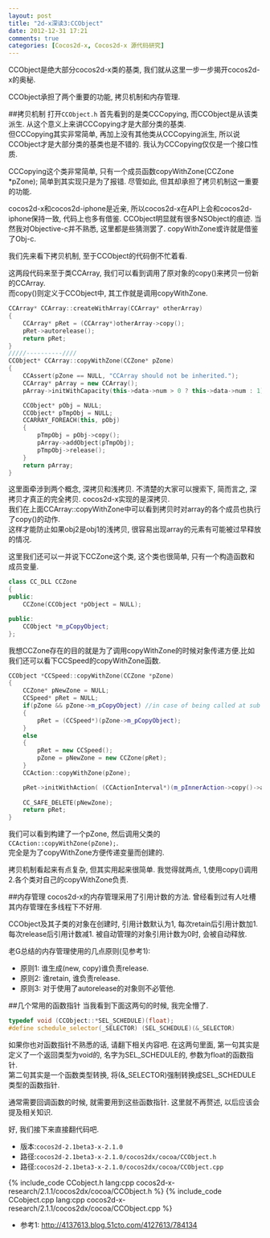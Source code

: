 ```yaml
---
layout: post
title: "2d-x深读3:CCObject"
date: 2012-12-31 17:21
comments: true
categories: [Cocos2d-x, Cocos2d-x 源代码研究]
---
```


CCObject是绝大部分cocos2d-x类的基类, 我们就从这里一步一步揭开cocos2d-x的奥秘.   

CCObject承担了两个重要的功能, 拷贝机制和内存管理.    

##拷贝机制
打开`CCObject.h` 首先看到的是类CCCopying, 而CCObject是从该类派生. 从这个意义上来讲CCCopying才是大部分类的基类.   
但CCCopying其实非常简单, 再加上没有其他类从CCCopying派生, 所以说CCObject才是大部分类的基类也是不错的. 我认为CCCopying仅仅是一个接口性质.   

CCCopying这个类非常简单, 只有一个成员函数copyWithZone(CCZone \*pZone); 简单到其实现只是为了报错. 尽管如此, 但其却承担了拷贝机制这一重要的功能.   

cocos2d-x和cocos2d-iphone是近亲, 所以cocos2d-x在API上会和cocos2d-iphone保持一致, 代码上也多有借鉴. CCObject明显就有很多NSObject的痕迹.
当然我对Objective-c并不熟悉, 这里都是些猜测罢了. copyWithZone或许就是借鉴了Obj-c.   

我们先来看下拷贝机制, 至于CCObject的代码倒不忙着看.   

<!--more-->
这两段代码来至于类CCArray, 我们可以看到调用了原对象的copy()来拷贝一份新的CCArray.  
而copy()则定义于CCObject中, 其工作就是调用copyWithZone.  

``` cpp CCArray
CCArray* CCArray::createWithArray(CCArray* otherArray)
{
    CCArray* pRet = (CCArray*)otherArray->copy();
    pRet->autorelease();
    return pRet;
}
/////----------////
CCObject* CCArray::copyWithZone(CCZone* pZone)
{
    CCAssert(pZone == NULL, "CCArray should not be inherited.");
    CCArray* pArray = new CCArray();
    pArray->initWithCapacity(this->data->num > 0 ? this->data->num : 1);

    CCObject* pObj = NULL;
    CCObject* pTmpObj = NULL;
    CCARRAY_FOREACH(this, pObj)
    {
        pTmpObj = pObj->copy();
        pArray->addObject(pTmpObj);
        pTmpObj->release();
    }
    return pArray;
}
```
这里面牵涉到两个概念, 深拷贝和浅拷贝. 不清楚的大家可以搜索下, 简而言之, 深拷贝才真正的完全拷贝. cocos2d-x实现的是深拷贝.   
我们在上面CCArray::copyWithZone中可以看到拷贝时对array的各个成员也执行了copy()的动作.   
这样才能防止如果obj2是obj1的浅拷贝, 很容易出现array的元素有可能被过早释放的情况.   

这里我们还可以一并说下CCZone这个类, 这个类也很简单, 只有一个构造函数和成员变量.   
``` cpp CCZone
class CC_DLL CCZone
{
public:
    CCZone(CCObject *pObject = NULL);

public:
    CCObject *m_pCopyObject;
};
```
我想CCZone存在的目的就是为了调用copyWithZone的时候对象传递方便.比如我们还可以看下CCSpeed的copyWithZone函数.   
``` cpp CCSpeed
CCObject *CCSpeed::copyWithZone(CCZone *pZone)
{
    CCZone* pNewZone = NULL;
    CCSpeed* pRet = NULL;
    if(pZone && pZone->m_pCopyObject) //in case of being called at sub class
    {
        pRet = (CCSpeed*)(pZone->m_pCopyObject);
    }
    else
    {
        pRet = new CCSpeed();
        pZone = pNewZone = new CCZone(pRet);
    }
    CCAction::copyWithZone(pZone);

    pRet->initWithAction( (CCActionInterval*)(m_pInnerAction->copy()->autorelease()) , m_fSpeed );
    
    CC_SAFE_DELETE(pNewZone);
    return pRet;
}
```
我们可以看到构建了一个pZone, 然后调用父类的`CCAction::copyWithZone(pZone);`.   
完全是为了copyWithZone方便传递变量而创建的.   

拷贝机制看起来有点复杂, 但其实用起来很简单. 我觉得就两点, 1,使用copy()调用 2.各个类对自己的copyWithZone负责.

##内存管理
cocos2d-x的内存管理采用了引用计数的方法. 曾经看到过有人吐槽其内存管理在多线程下不好用.   

CCObject及其子类的对象在创建时, 引用计数默认为1, 每次retain后引用计数加1. 每次release后引用计数减1.
被自动管理的对象引用计数为0时, 会被自动释放.

老G总结的内存管理使用的几点原则(见参考1):   
- 原则1: 谁生成(new, copy)谁负责release.   
- 原则2: 谁retain, 谁负责release.    
- 原则3: 对于使用了autorelease的对象则不必管他.   

##几个常用的函数指针
当我看到下面这两句的时候, 我完全懵了.   
``` cpp
typedef void (CCObject::*SEL_SCHEDULE)(float);
#define schedule_selector(_SELECTOR) (SEL_SCHEDULE)(&_SELECTOR)
``` 
如果你也对函数指针不熟悉的话, 请翻下相关内容吧.
在这两句里面, 第一句其实是定义了一个返回类型为void的, 名字为SEL\_SCHEDULE的, 参数为float的函数指针.   
第二句其实是一个函数类型转换, 将(&_SELECTOR)强制转换成SEL\_SCHEDULE类型的函数指针.   

通常需要回调函数的时候, 就需要用到这些函数指针. 这里就不再赘述, 以后应该会提及相关知识.   

好, 我们接下来直接翻代码吧.  


- 版本:`cocos2d-2.1beta3-x-2.1.0`
- 路径:`cocos2d-2.1beta3-x-2.1.0/cocos2dx/cocoa/CCObject.h`
- 路径:`cocos2d-2.1beta3-x-2.1.0/cocos2dx/cocoa/CCObject.cpp`


{% include_code CCobject\.h lang:cpp  cocos2d-x-research/2.1.1/cocos2dx/cocoa/CCObject.h %}
{% include_code CCobject\.cpp lang:cpp  cocos2d-x-research/2.1.1/cocos2dx/cocoa/CCObject.cpp %}

- 参考1: http://4137613.blog.51cto.com/4127613/784134
